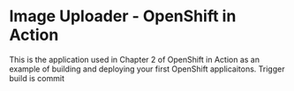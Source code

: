 # Image Uploader - OpenShift in Action

This is the application used in Chapter 2 of OpenShift in Action as an example of building and deploying your first OpenShift applicaitons.
Trigger build is commit
